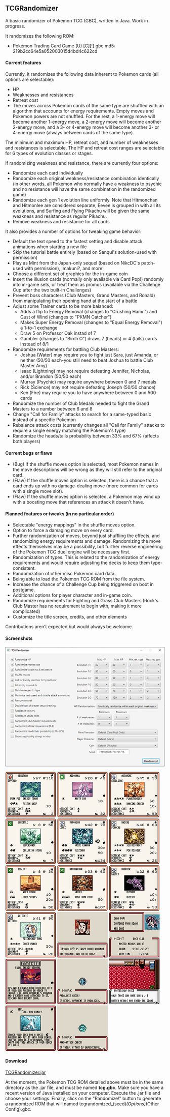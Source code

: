 ## TCGRandomizer
A basic randomizer of Pokemon TCG (GBC), written in Java. Work in progress.

It randomizes the following ROM:
* Pokémon Trading Card Game (U) [C][!].gbc md5: 219b2cc64e5a052003015d4bd4c622cd

#### <b>Current features</b>

Currently, it randomizes the following data inherent to Pokemon cards (all options are selectable):
* HP
* Weaknesses and resistances
* Retreat cost
* The moves across Pokemon cards of the same type are shuffled with an algorithm that accounts for energy requirements. Empty moves and Pokemon powers are not shuffled. For the rest, a 1-energy move will become another 1-energy move, a 2-energy move will become another 2-energy move, and a 3- or 4-energy move will become another 3- or 4-energy move (always between cards of the same type).

The minimum and maximum HP, retreat cost, and number of weaknesses and resistances is selectable. The HP and retreat cost ranges are selectable for 6 types of evolution classes or stages.

If randomizing weakness and resistance, there are currently four options:
* Randomize each card individually
* Randomize each original weakness/resistance combination identically (in other words, all Pokemon who normally have a weakness to psychic and no resistance will have the same combination in the randomized game)
* Randomize each gen 1 evolution line uniformly. Note that Hitmonchan and Hitmonlee are considered separate, Eevee is grouped in with all its evolutions, and Surfing and Flying Pikachu will be given the same weakness and resistance as regular Pikachu. 
* Remove weakness and resistance for all cards

It also provides a number of options for tweaking game behavior:
* Default the text speed to the fastest setting and disable attack animations when starting a new file
* Skip the tutorial battle entirely (based on Sanqui's solution-used with permission)
* Play as Mint from the Japan-only sequel (based on NikcDC's patch-used with permission), Imakuni?, and more!
* Choose a different set of graphics for the in-game coin
* Insert the illusion cards (normally only available via Card Pop!) randomly into in-game sets, or treat them as promos (available via the Challenge Cup after the two built-in Challenges)
* Prevent boss characters (Club Masters, Grand Masters, and Ronald) from manipulating their opening hand at the start of a battle
* Adjust some Trainer cards to be more balanced:
  * Adds a flip to Energy Removal (changes to "Crushing Hamr.") and Gust of Wind (changes to "PKMN Catcher")
  * Makes Super Energy Removal (changes to "Equal Energy Removal") a 1-to-1 exchange
  * Draw 5 on Professor Oak instad of 7
  * Gambler (changes to "Birch O") draws 7 (heads) or 4 (tails) cards instead of 8/1
* Randomize requirements for battling Club Masters:
  * Joshua (Water) may require you to fight just Sara, just Amanda, or neither (50/50 each-you still need to beat Joshua to battle Club Master Amy)
  * Isaac (Lightning) may not require defeating Jennifer, Nicholas, and/or Brandon (50/50 each)
  * Murray (Psychic) may require anywhere between 0 and 7 medals
  * Rick (Science) may not require defeating Joseph (50/50 chance)
  * Ken (Fire) may require you to have anywhere between 0 and 500 cards
* Randomize the number of Club Medals needed to fight the Grand Masters to a number between 6 and 8
* Change "Call for Family" attacks to search for a same-typed basic instead of a specific Pokemon
* Rebalance attack costs (currently changes all "Call for Family" attacks to require a single energy matching the Pokemon's type)
* Randomize the heads/tails probability between 33% and 67% (affects both players)

#### <b>Current bugs or flaws</b>

* (Bug) If the shuffle moves option is selected, most Pokemon names in the move descriptions will be wrong as they will still refer to the original card.
* (Flaw) If the shuffle moves option is selected, there is a chance that a card ends up with no damage-dealing move (more common for cards with a single move slot).
* (Flaw) If the shuffle moves option is selected, a Pokemon may wind up with a boosting move that references an attack it doesn't have.

#### <b>Planned features or tweaks (in no particular order)</b>

* Selectable "energy mappings" in the shuffle moves option.
* Option to force a damaging move on every card.
* Further randomization of moves, beyond just shuffling the effects, and randomizing energy requirements and damage. Randomizing the move effects themselves may be a possibility, but further reverse engineering of the Pokemon TCG duel engine will be necessary first.
* Randomization of types. This is related to the randomization of energy requirements and would require adjusting the decks to keep them type-consistent. 
* Randomization of other misc Pokemon card data.
* Being able to load the Pokemon TCG ROM from the file system.
* Increase the chance of a Challenge Cup being triggrered on boot in postgame.
* Additional options for player character and in-game coin.
* Randomize requirements for Fighting and Grass Club Masters (Rock's Club Master has no requirement to begin with, making it more complicated)
* Customize the title screen, credits, and other elements

Contributions aren't expected but would always be welcome.

#### <b>Screenshots</b>

![window](https://raw.githubusercontent.com/pokepress/TCGRandomizer/master/screenshots/window.png)

![1](https://raw.githubusercontent.com/pokepress/TCGRandomizer/master/screenshots/1.bmp)
![2](https://raw.githubusercontent.com/pokepress/TCGRandomizer/master/screenshots/2.bmp)
![3](https://raw.githubusercontent.com/pokepress/TCGRandomizer/master/screenshots/3.bmp)
![4](https://raw.githubusercontent.com/pokepress/TCGRandomizer/master/screenshots/4.bmp)
![5](https://raw.githubusercontent.com/pokepress/TCGRandomizer/master/screenshots/5.bmp)
![6](https://raw.githubusercontent.com/pokepress/TCGRandomizer/master/screenshots/6.bmp)
![7](https://raw.githubusercontent.com/pokepress/TCGRandomizer/master/screenshots/7.bmp)
![8](https://raw.githubusercontent.com/pokepress/TCGRandomizer/master/screenshots/8.bmp)
![9](https://raw.githubusercontent.com/pokepress/TCGRandomizer/master/screenshots/9.bmp)
![10](https://raw.githubusercontent.com/pokepress/TCGRandomizer/master/screenshots/10.bmp)
![11](https://raw.githubusercontent.com/pokepress/TCGRandomizer/master/screenshots/11.png)
![12](https://raw.githubusercontent.com/pokepress/TCGRandomizer/master/screenshots/12.png)
![13](https://raw.githubusercontent.com/pokepress/TCGRandomizer/master/screenshots/13.png)
![14](https://raw.githubusercontent.com/pokepress/TCGRandomizer/master/screenshots/14.png)
![15](https://raw.githubusercontent.com/pokepress/TCGRandomizer/master/screenshots/15.png)
![16](https://raw.githubusercontent.com/pokepress/TCGRandomizer/master/screenshots/16.png)
![17](https://raw.githubusercontent.com/pokepress/TCGRandomizer/master/screenshots/17.png)

#### <b>Download</b>

[TCGRandomizer.jar](TCGRandomizer.jar?raw=true)

At the moment, the Pokemon TCG ROM detailed above must be in the same directory as the .jar file, and must be named <b>tcg.gbc</b>. Make sure you have a recent version of Java installed on your computer. Execute the .jar file and choose your settings. Finally, click on the "Randomize!" button to generate a randomized ROM that will named tcgrandomized_(seed)_(Options)_(Other Config).gbc.
